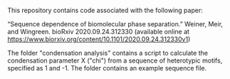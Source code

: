 This repository contains code associated with the following paper:

“Sequence dependence of biomolecular phase separation.” Weiner, Meir, and Wingreen. bioRxiv 2020.09.24.312330  (available online at https://www.biorxiv.org/content/10.1101/2020.09.24.312330v1)

The folder "condensation analysis" contains a script to calculate the condensation parameter X ("chi") from a sequence of heterotypic motifs, specified as 1 and -1. The folder contains an example sequence file.
